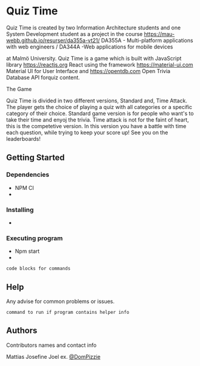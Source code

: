 # Quiz Time

Quiz Time is created by two Information Architecture students and one
System Development student as a project in the course
https://mau-webb.github.io/resurser/da355a-vt21/ 
DA355A - Multi-platform applications with web engineers / DA344A -Web applications for mobile devices

at Malmö University. Quiz Time is a game which is built with JavaScript library
https://reactjs.org React using the framework
https://material-ui.com Material UI for User Interface and
https://opentdb.com Open Trivia Database API forquiz content.

The Game

Quiz Time is divided in two different versions, Standard and, Time
Attack. The player gets the choice of playing a quiz with all
categories or a specific category of their choice. Standard game
version is for people who want's to take their time and enyoj the
trivia. Time attack is not for the faint of heart, this is the
competetive version. In this version you have a battle with time each
question, while trying to keep your score up! 
See you on the leaderboards!

## Getting Started

### Dependencies

* NPM CI
* 

### Installing

* 


### Executing program

* Npm start
*
```
code blocks for commands
```

## Help

Any advise for common problems or issues.
```
command to run if program contains helper info
```

## Authors

Contributors names and contact info

Mattias
Josefine 
Joel
ex. [@DomPizzie](https://twitter.com/dompizzie)
